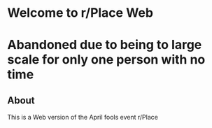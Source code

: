 # Welcome to r/Place Web
# Abandoned due to being to large scale for only one person with no time
## About 
This is a Web version of the April fools event r/Place
